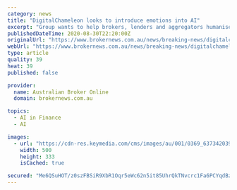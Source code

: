 ```yaml
---
category: news
title: "DigitalChameleon looks to introduce emotions into AI"
excerpt: "Group wants to help brokers, lenders and aggregators humanise digital conversations to better support customers"
publishedDateTime: 2020-08-30T22:20:00Z
originalUrl: "https://www.brokernews.com.au/news/breaking-news/digitalchameleon-looks-to-introduce-emotions-into-ai-273041.aspx"
webUrl: "https://www.brokernews.com.au/news/breaking-news/digitalchameleon-looks-to-introduce-emotions-into-ai-273041.aspx"
type: article
quality: 39
heat: 39
published: false

provider:
  name: Australian Broker Online
  domain: brokernews.com.au

topics:
  - AI in Finance
  - AI

images:
  - url: "https://cdn-res.keymedia.com/cms/images/au/001/0369_637342039122536334.jpg"
    width: 500
    height: 333
    isCached: true

secured: "Me6QSuHOT/z0szFBSiR9XbR1Oqr5eWc62n5it85UhrQkTNvcrc1Fa6PCYqdBzC0yEcbiNmXcY+B7nuTU80Z3mbYkNUHG4Htvmd28OJQ/Gc08VRw/iagcm2F0bfQidM6/xCiCpM9dCC4sk+SPVjlfzcadl38GWgw36FfAu7uhuPQX/h6Pi1ZSy7SOpDK7iONeakEJ9D6D0Qp5VJDl9JNJYOusS34tqEZWxEBXOTY/SXWEPsssJ+CPju81qhHSWpBjmIYWXklwpQ7Uq51mHv1e3yoDosaIK6OppQ9dxybrtk0eIFyasR+47+XZrWNNFdhAQZy9hy6osUdAz+vXKE/skYWm6QdCnmHygBb6cc0QXMI=;mt7ynA6Pfpbk4etqnfc+ZQ=="
---
```


